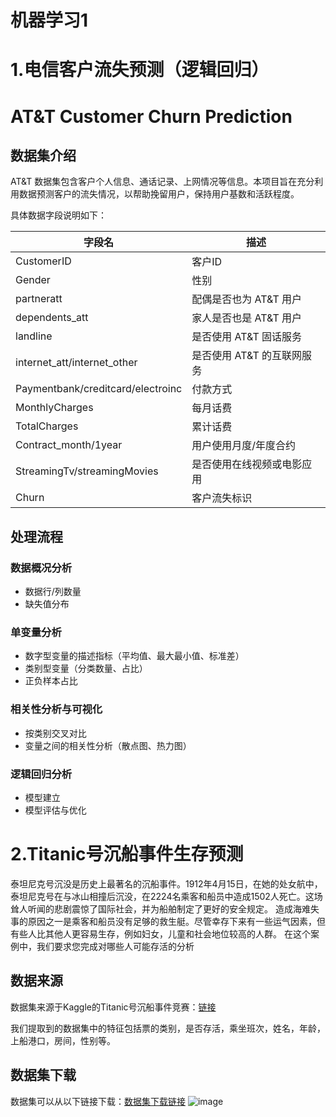 # 机器学习1



# 1.电信客户流失预测（逻辑回归）
# AT&T Customer Churn Prediction

## 数据集介绍

AT&T 数据集包含客户个人信息、通话记录、上网情况等信息。本项目旨在充分利用数据预测客户的流失情况，以帮助挽留用户，保持用户基数和活跃程度。

具体数据字段说明如下：

| 字段名             | 描述               |
|-------------------|--------------------|
| CustomerID        | 客户ID             |
| Gender            | 性别               |
| partneratt        | 配偶是否也为 AT&T 用户 |
| dependents_att    | 家人是否也是 AT&T 用户 |
| landline          | 是否使用 AT&T 固话服务 |
| internet_att/internet_other | 是否使用 AT&T 的互联网服务 |
| Paymentbank/creditcard/electroinc | 付款方式 |
| MonthlyCharges    | 每月话费           |
| TotalCharges      | 累计话费           |
| Contract_month/1year | 用户使用月度/年度合约 |
| StreamingTv/streamingMovies | 是否使用在线视频或电影应用 |
| Churn             | 客户流失标识         |

## 处理流程

### 数据概况分析

- 数据行/列数量
- 缺失值分布

### 单变量分析

- 数字型变量的描述指标（平均值、最大最小值、标准差）
- 类别型变量（分类数量、占比）
- 正负样本占比

### 相关性分析与可视化

- 按类别交叉对比
- 变量之间的相关性分析（散点图、热力图）

### 逻辑回归分析

- 模型建立
- 模型评估与优化







# 2.Titanic号沉船事件生存预测

泰坦尼克号沉没是历史上最著名的沉船事件。1912年4月15日，在她的处女航中，泰坦尼克号在与冰山相撞后沉没，在2224名乘客和船员中造成1502人死亡。这场耸人听闻的悲剧震惊了国际社会，并为船舶制定了更好的安全规定。 造成海难失事的原因之一是乘客和船员没有足够的救生艇。尽管幸存下来有一些运气因素，但有些人比其他人更容易生存，例如妇女，儿童和社会地位较高的人群。 在这个案例中，我们要求您完成对哪些人可能存活的分析

## 数据来源
数据集来源于Kaggle的Titanic号沉船事件竞赛：[链接](https://www.kaggle.com/c/titanic/overview)

我们提取到的数据集中的特征包括票的类别，是否存活，乘坐班次，姓名，年龄，上船港口，房间，性别等。

## 数据集下载
数据集可以从以下链接下载：[数据集下载链接](http://biostat.mc.vanderbilt.edu/wiki/pub/Main/DataSets/titanic.txt)
![image](https://github.com/dfhvcfg/-shu/assets/57213191/2fd916dc-de0d-4b42-ac87-21e6632f849b)

  
